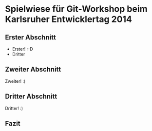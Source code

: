 ﻿# Spielwiese für Git-Workshop beim Karlsruher Entwicklertag 2014

## Erster Abschnitt
* Erster! :-D
* Dritter

## Zweiter Abschnitt
Zweiter! :)

## Dritter Abschnitt
Dritter! :)

## Fazit


